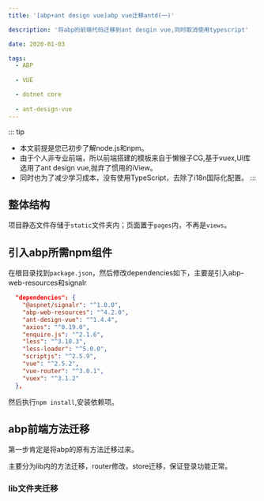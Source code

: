 ```yaml
---
title: '[abp+ant design vue]abp vue迁移antd(一)'

description: '将abp的前端代码迁移到ant desgin vue,同时取消使用typescript'

date: 2020-01-03

tags:
  - ABP
  
  - VUE

  - dotnet core
  
  - ant-design-vue
---
```

::: tip
- 本文前提是您已初步了解node.js和npm。
- 由于个人非专业前端，所以前端搭建的模板来自于懒猴子CG,基于vuex,UI库选用了ant design vue,抛弃了惯用的iView。
- 同时也为了减少学习成本，没有使用TypeScript，去除了i18n国际化配置。
:::

## 整体结构

项目静态文件存储于`static`文件夹内；页面置于`pages`内，不再是`views`。


## 引入abp所需npm组件

在根目录找到`package.json`，然后修改dependencies如下，主要是引入abp-web-resources和signalr
```` json
  "dependencies": {
    "@aspnet/signalr": "^1.0.0",
    "abp-web-resources": "^4.2.0",
    "ant-design-vue": "^1.4.4",
    "axios": "^0.19.0",
    "enquire.js": "^2.1.6",
    "less": "^3.10.3",
    "less-loader": "^5.0.0",
    "scriptjs": "^2.5.9",
    "vue": "^2.5.2",
    "vue-router": "^3.0.1",
    "vuex": "^3.1.2"
  },
````
然后执行`npm install`,安装依赖项。

## abp前端方法迁移
第一步肯定是将abp的原有方法迁移过来。

主要分为lib内的方法迁移，router修改，store迁移，保证登录功能正常。

### lib文件夹迁移


